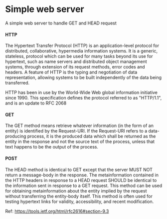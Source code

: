 # Simple web server
A simple web server to handle GET and HEAD request

#### HTTP

The Hypertext Transfer Protocol (HTTP) is an application-level
   protocol for distributed, collaborative, hypermedia information
   systems. It is a generic, stateless, protocol which can be used for
   many tasks beyond its use for hypertext, such as name servers and
   distributed object management systems, through extension of its
   request methods, error codes and headers. A feature of HTTP is
   the typing and negotiation of data representation, allowing systems
   to be built independently of the data being transferred.

   HTTP has been in use by the World-Wide Web global information
   initiative since 1990. This specification defines the protocol
   referred to as "HTTP/1.1", and is an update to RFC 2068
   

#### GET

   The GET method means retrieve whatever information (in the form of an
   entity) is identified by the Request-URI. If the Request-URI refers
   to a data-producing process, it is the produced data which shall be
   returned as the entity in the response and not the source text of the
   process, unless that text happens to be the output of the process.

#### POST

The HEAD method is identical to GET except that the server MUST NOT
   return a message-body in the response. The metainformation contained
   in the HTTP headers in response to a HEAD request SHOULD be identical
   to the information sent in response to a GET request. This method can
   be used for obtaining metainformation about the entity implied by the
   request without transferring the entity-body itself. This method is
   often used for testing hypertext links for validity, accessibility,
   and recent modification.

Ref: https://tools.ietf.org/html/rfc2616#section-9.3
